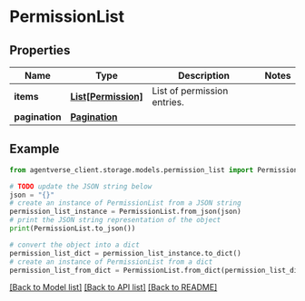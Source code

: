 # PermissionList


## Properties

Name | Type | Description | Notes
------------ | ------------- | ------------- | -------------
**items** | [**List[Permission]**](Permission.md) | List of permission entries. | 
**pagination** | [**Pagination**](Pagination.md) |  | 

## Example

```python
from agentverse_client.storage.models.permission_list import PermissionList

# TODO update the JSON string below
json = "{}"
# create an instance of PermissionList from a JSON string
permission_list_instance = PermissionList.from_json(json)
# print the JSON string representation of the object
print(PermissionList.to_json())

# convert the object into a dict
permission_list_dict = permission_list_instance.to_dict()
# create an instance of PermissionList from a dict
permission_list_from_dict = PermissionList.from_dict(permission_list_dict)
```
[[Back to Model list]](../README.md#documentation-for-models) [[Back to API list]](../README.md#documentation-for-api-endpoints) [[Back to README]](../README.md)


